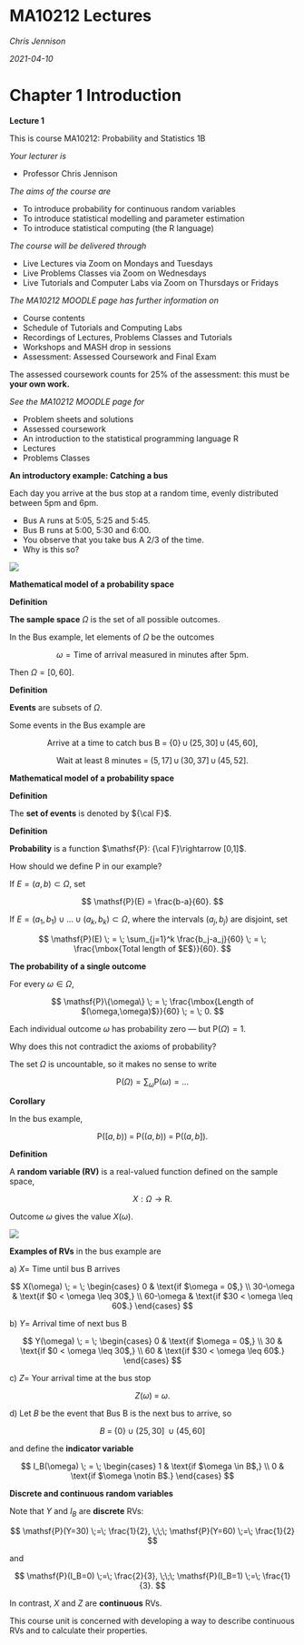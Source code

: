 # MA10212 Lectures

_Chris Jennison_

_2021-04-10_

# Chapter 1 Introduction

**Lecture 1**

This is course MA10212: Probability and Statistics 1B

_Your lecturer is_

- Professor Chris Jennison

_The aims of the course are_

- To introduce probability for continuous random variables
- To introduce statistical modelling and parameter estimation
- To introduce statistical computing (the R language)

_The course will be delivered through_

- Live Lectures via Zoom on Mondays and Tuesdays
- Live Problems Classes via Zoom on Wednesdays
- Live Tutorials and Computer Labs via Zoom on Thursdays or Fridays

_The MA10212 MOODLE page has further information on_

- Course contents
- Schedule of Tutorials and Computing Labs
- Recordings of Lectures, Problems Classes and Tutorials
- Workshops and MASH drop in sessions
- Assessment: Assessed Coursework and Final Exam

The assessed coursework counts for 25% of the assessment: this must be **your own work.**

_See the MA10212 MOODLE page for_

- Problem sheets and solutions
- Assessed coursework
- An introduction to the statistical programming language R
- Lectures
- Problems Classes

**An introductory example: Catching a bus**

Each day you arrive at the bus stop at a random time, evenly distributed between 5pm and 6pm.

- Bus A runs at 5:05, 5:25 and 5:45.
- Bus B runs at 5:00, 5:30 and 6:00.
- You observe that you take bus A 2/3 of the time.
- Why is this so?

![](Images/lec1/lec1_fig1.png)

**Mathematical model of a probability space**

**Definition**

**The sample space** $\Omega$ is the set of all possible outcomes.

In the Bus example, let elements of $\Omega$ be the outcomes

$$
 \omega = \mbox{Time of arrival measured in minutes after 5pm}.
$$

Then $\Omega = [0,60]$.

**Definition**

**Events** are subsets of $\Omega$.

Some events in the Bus example are

$$
 \mbox{Arrive at a time to catch bus B} \; = \; \{0\} \, \cup \, (25,30] \, \cup \, (45,60],
$$

$$
 \mbox{Wait at least 8 minutes} \; = \; (5,17] \, \cup \, (30,37] \, \cup \, (45,52].
$$

**Mathematical model of a probability space**

**Definition**

The **set of events** is denoted by ${\cal F}$.

**Definition**

**Probability** is a function $\mathsf{P}: {\cal F}\rightarrow [0,1]$.

How should we define $\mathsf{P}$ in our example?

If $E=(a,b) \subset \Omega$, set

$$
 \mathsf{P}(E) = \frac{b-a}{60}.
$$

If $E=(a_1,b_1) \cup \ldots \cup (a_k,b_k) \subset \Omega$, where the intervals $(a_j,b_j)$ are disjoint, set

$$
 \mathsf{P}(E) \; = \; \sum_{j=1}^k \frac{b_j-a_j}{60} \; = \; \frac{\mbox{Total length of $E$}}{60}.
$$

**The probability of a single outcome**

For every $\omega \in \Omega$,

$$
 \mathsf{P}\{\omega\} \; = \; \frac{\mbox{Length of $(\omega,\omega)$}}{60} \; = \; 0.
$$

Each individual outcome $\omega$ has probability zero — but $\mathsf{P}(\Omega)=1$.

Why does this not contradict the axioms of probability?

The set $\Omega$ is uncountable, so it makes no sense to write

$$
 \mathsf{P}(\Omega) = \sum_{\omega} \mathsf{P}(\omega) = \ldots
$$

**Corollary**

In the bus example,

$$
 \mathsf{P}([a,b)) \; = \; \mathsf{P}((a,b)) \; = \; \mathsf{P}((a,b]).
$$

**Definition**

A **random variable (RV)** is a real-valued function defined on the sample space,

$$
 X: \Omega \rightarrow \mathsf{R}.
$$

Outcome $\omega$ gives the value $X(\omega)$.

![](Images/lec1/lec1_fig1.png)

**Examples of RVs** in the bus example are

a) $X=$ Time until bus B arrives

$$
 X(\omega) \; = \; \begin{cases} 0 & \text{if $\omega = 0$,} \\ 30-\omega & \text{if $0 < \omega \leq 30$,} \\ 60-\omega & \text{if $30 < \omega \leq 60$.} \end{cases}
$$

b) $Y=$ Arrival time of next bus B

$$
 Y(\omega) \; = \; \begin{cases} 0 & \text{if $\omega = 0$,} \\ 30 & \text{if $0 < \omega \leq 30$,} \\ 60 & \text{if $30 < \omega \leq 60$.} \end{cases}
$$

c) $Z=$ Your arrival time at the bus stop

$$
 Z(\omega) \; = \; \omega.
$$

d) Let $B$ be the event that Bus B is the next bus to arrive, so

$$
 B \; = \; \{0\} \; \cup \; (25,30] \; \cup (45,60]
$$

and define the **indicator variable**

$$
 I_B(\omega) \; = \; \begin{cases} 1 & \text{if $\omega \in B$,} \\ 0 & \text{if $\omega \notin B$.} \end{cases}
$$

**Discrete and continuous random variables**

Note that $Y$ and $I_B$ are **discrete** RVs:

$$
 \mathsf{P}(Y=30) \;=\; \frac{1}{2}, \;\;\; \mathsf{P}(Y=60) \;=\; \frac{1}{2}
$$

and

$$
 \mathsf{P}(I_B=0) \;=\; \frac{2}{3}, \;\;\; \mathsf{P}(I_B=1) \;=\; \frac{1}{3}.
$$

In contrast, $X$ and $Z$ are **continuous** RVs.

This course unit is concerned with developing a way to describe continuous RVs and to calculate their properties.
